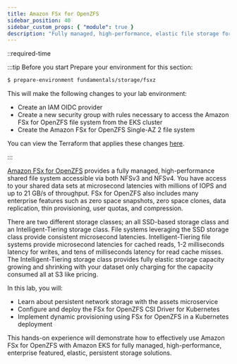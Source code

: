 ```yaml
---
title: Amazon FSx for OpenZFS
sidebar_position: 40
sidebar_custom_props: { "module": true }
description: "Fully managed, high-performance, elastic file storage for workloads on Amazon Elastic Kubernetes Service with Amazon FSx for OpenZFS."
---
```


::required-time

:::tip Before you start
Prepare your environment for this section:

```bash timeout=900 wait=30
$ prepare-environment fundamentals/storage/fsxz
```

This will make the following changes to your lab environment:

- Create an IAM OIDC provider
- Create a new security group with rules necessary to access the Amazon FSx for OpenZFS file system from the EKS cluster
- Create the Amazon FSx for OpenZFS Single-AZ 2 file system

You can view the Terraform that applies these changes [here](https://github.com/VAR::MANIFESTS_OWNER/VAR::MANIFESTS_REPOSITORY/tree/VAR::MANIFESTS_REF/manifests/modules/fundamentals/storage/fsxz/.workshop/terraform).

:::

[Amazon FSx for OpenZFS](https://docs.aws.amazon.com/fsx/latest/OpenZFSGuide/what-is-fsx.html) provides a fully managed, high-performance shared file system accessible via both NFSv3 and NFSv4. You have access to your shared data sets at microsecond latencies with millions of IOPS and up to 21 GB/s of throughput. FSx for OpenZFS also includes many enterprise features such as zero space snapshots, zero space clones, data replication, thin provisioning, user quotas, and compression.

There are two different storage classes; an all SSD-based storage class and an Intelligent-Tiering storage class. File systems leveraging the SSD storage class provide consistent microsecond latencies. Intelligent-Tiering file systems provide microsecond latencies for cached reads, 1-2 milliseconds latency for writes, and tens of milliseconds latency for read cache misses. The Intelligent-Tiering storage class provides fully elastic storage capacity growing and shrinking with your dataset only charging for the capacity consumed all at S3 like pricing.

In this lab, you will:

- Learn about persistent network storage with the assets microservice
- Configure and deploy the FSx for OpenZFS CSI Driver for Kubernetes
- Implement dynamic provisioning using FSx for OpenZFS in a Kubernetes deployment

This hands-on experience will demonstrate how to effectively use Amazon FSx for OpenZFS with Amazon EKS for fully managed, high-performance, enterprise featured, elastic, persistent storage solutions.
